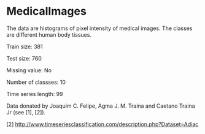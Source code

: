 # MedicalImages

The data are histograms of pixel intensity of medical images. The classes are different human body tissues. 

Train size: 381

Test size: 760

Missing value: No

Number of classses: 10

Time series length: 99

Data donated by Joaquim C. Felipe, Agma J. M. Traina and Caetano Traina Jr (see [1], [2]).

[2] http://www.timeseriesclassification.com/description.php?Dataset=Adiac